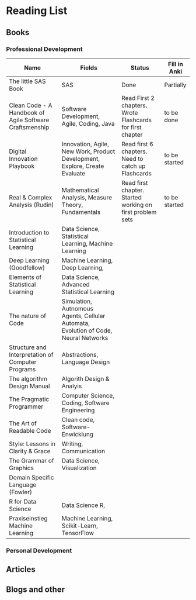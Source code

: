 # Reading List

## Books

### Professional Development

| Name                                                    | Fields                                                       | Status                                                    | Fill in Anki  |
| ------------------------------------------------------- | ------------------------------------------------------------ | --------------------------------------------------------- | ------------- |
| The little SAS Book                                     | SAS                                                          | Done                                                      | Partially     |
| Clean Code - A Handbook of Agile Software Craftsmenship | Software Development, Agile, Coding, Java                    | Read First 2 chapters. Wrote Flashcards for first chapter | to be done    |
| Digital Innovation Playbook                             | Innovation, Agile, New Work, Product Development, Explore, Create Evaluate | Read first 6 chapters. Need to catch up Flashcards        | to be started |
| Real & Complex Analysis (Rudin)                         | Mathematical Analysis, Measure Theory, Fundamentals          | Read first chapter. Started working on first problem sets | to be started |
| Introduction to Statistical Learning                    | Data Science, Statistical Learning, Machine Learning         |                                                           |               |
| Deep Learning (Goodfellow)                              | Machine Learning, Deep Learning,                             |                                                           |               |
| Elements of Statistical Learning                        | Data Science, Advanced Statistical Learning                  |                                                           |               |
| The nature of Code                                      | Simulation, Autnomous Agents,  Cellular Automata, Evolution of Code, Neural Networks |                                                           |               |
| Structure and Interpretation of Computer Programs       | Abstractions, Language Design                                |                                                           |               |
| The algorithm Design Manual                             | Algorith Design & Analyis                                    |                                                           |               |
| The Pragmatic Programmer                                | Computer Science, Coding, Software Engineering               |                                                           |               |
| The Art of Readable Code                                | Clean code, Software-Enwicklung                              |                                                           |               |
| Style: Lessons in Clarity & Grace                       | Writing, Communication                                       |                                                           |               |
| The Grammar of Graphics                                 | Data Science, Visualization                                  |                                                           |               |
| Domain Specific Language (Fowler)                       |                                                              |                                                           |               |
| R for Data Science                                      | Data Science R,                                              |                                                           |               |
| Praxiseinstieg Machine Learning                         | Machine Learning, Scikit-Learn, TensorFlow                   |                                                           |               |

 ### Personal Development



## Articles

## Blogs and other

